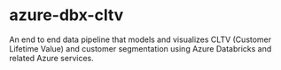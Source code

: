 # azure-dbx-cltv
An end to end data pipeline that models and visualizes CLTV (Customer Lifetime Value) and customer segmentation using Azure Databricks and related Azure services.
